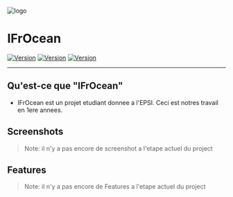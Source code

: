 
![logo](ressources/images/logo.png)


# IFrOcean


[![Version](http://img.shields.io/badge/Version-0.0.0-blue.svg)]()
[![Version](http://img.shields.io/badge/Progession-0%-orange.svg)]()
[![Version](http://img.shields.io/badge/Available-NO-red.svg)]()


---

## Qu'est-ce que "IFrOcean"

- IFrOcean est un projet etudiant donnee a l'EPSI.
Ceci est notres travail en 1ere annees.

## Screenshots

> Note: il n'y a pas encore de screenshot a l'etape actuel du project

 
## Features

> Note: il n'y a pas encore de Features a l'etape actuel du project
